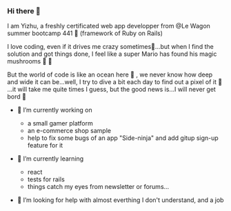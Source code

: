 ### Hi there 👋

I am Yizhu, a freshly certificated web app developper from @Le Wagon summer bootcamp 441 🤩 (framework of Ruby on Rails)

I love coding, even if it drives me crazy sometimes🤯...but when I find the solution and got things done, I feel like a super Mario has found his magic mushrooms 🌟 🌟

But the world of code is like an ocean here 🌊 , we never know how deep and wide it can be...well, I try to dive a bit each day to find out a pixel of it 🍰 ...it will take me quite times I guess, but the good news is...I will never get bord 🌈

- 🔭 I’m currently working on 
    - a small gamer platform
    - an e-commerce shop sample
    - help to fix some bugs of an app "Side-ninja" and add gitup sign-up feature for it
    
- 🌱 I’m currently learning 
    - react
    - tests for rails
    - things catch my eyes from newsletter or forums...
    
- 🤔 I’m looking for help with almost everthing I don't understand, and a job 
